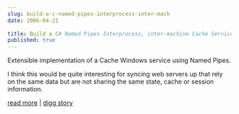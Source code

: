 ```yaml
---
slug: build-a-c-named-pipes-interprocess-inter-mach
date: 2006-04-21
 
title: Build a C# Named Pipes Interprocess, inter-machine Cache Service
published: true
---
```

Extensible implementation of a Cache Windows service using Named Pipes.<p />I think this would be quite interesting for syncing web servers up that rely on the same data but are not sharing the same state, cache or session information.<p /><a href="http://www.eggheadcafe.com/articles/20060404.asp">read more</a> | <a href="http://digg.com/programming/Build_a_C_Named_Pipes_Interprocess,_inter-machine_Cache_Service">digg story</a><p />

